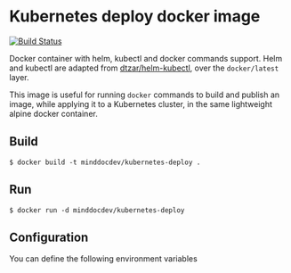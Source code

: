 # Kubernetes deploy docker image

[![Build Status](https://travis-ci.org/minddocdev/kubernetes-deploy.svg?branch=master)](https://travis-ci.org/mind-doc/kubernetes-deploy)

Docker container with helm, kubectl and docker commands support.
Helm and kubectl are adapted from [dtzar/helm-kubectl](https://github.com/dtzar/helm-kubectl/blob/master/Dockerfile), over the `docker/latest` layer.

This image is useful for running `docker` commands to build and publish an image, while applying it to a Kubernetes cluster, in the same lightweight alpine docker container.

## Build

```
$ docker build -t minddocdev/kubernetes-deploy .
```

## Run

```
$ docker run -d minddocdev/kubernetes-deploy
```

## Configuration

You can define the following environment variables
